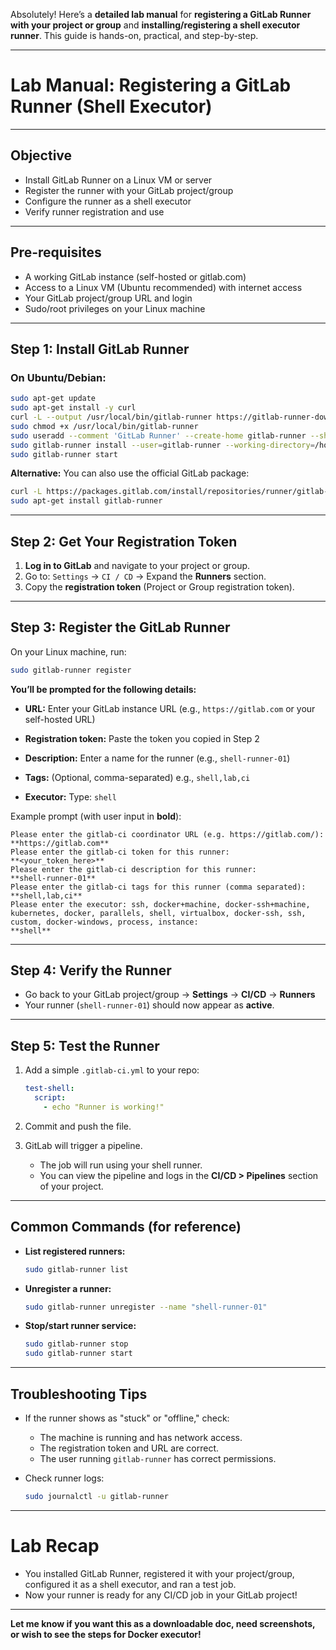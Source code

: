 Absolutely! Here’s a **detailed lab manual** for **registering a GitLab Runner with your project or group** and **installing/registering a shell executor runner**. This guide is hands-on, practical, and step-by-step.

---

# **Lab Manual: Registering a GitLab Runner (Shell Executor)**

---

## **Objective**

* Install GitLab Runner on a Linux VM or server
* Register the runner with your GitLab project/group
* Configure the runner as a shell executor
* Verify runner registration and use

---

## **Pre-requisites**

* A working GitLab instance (self-hosted or gitlab.com)
* Access to a Linux VM (Ubuntu recommended) with internet access
* Your GitLab project/group URL and login
* Sudo/root privileges on your Linux machine

---

## **Step 1: Install GitLab Runner**

### **On Ubuntu/Debian:**

```bash
sudo apt-get update
sudo apt-get install -y curl
curl -L --output /usr/local/bin/gitlab-runner https://gitlab-runner-downloads.s3.amazonaws.com/latest/binaries/gitlab-runner-linux-amd64
sudo chmod +x /usr/local/bin/gitlab-runner
sudo useradd --comment 'GitLab Runner' --create-home gitlab-runner --shell /bin/bash
sudo gitlab-runner install --user=gitlab-runner --working-directory=/home/gitlab-runner
sudo gitlab-runner start
```

**Alternative:**
You can also use the official GitLab package:

```bash
curl -L https://packages.gitlab.com/install/repositories/runner/gitlab-runner/script.deb.sh | sudo bash
sudo apt-get install gitlab-runner
```

---

## **Step 2: Get Your Registration Token**

1. **Log in to GitLab** and navigate to your project or group.
2. Go to:
   `Settings` → `CI / CD` → Expand the **Runners** section.
3. Copy the **registration token** (Project or Group registration token).

---

## **Step 3: Register the GitLab Runner**

On your Linux machine, run:

```bash
sudo gitlab-runner register
```

**You’ll be prompted for the following details:**

* **URL:**
  Enter your GitLab instance URL (e.g., `https://gitlab.com` or your self-hosted URL)

* **Registration token:**
  Paste the token you copied in Step 2

* **Description:**
  Enter a name for the runner (e.g., `shell-runner-01`)

* **Tags:**
  (Optional, comma-separated) e.g., `shell,lab,ci`

* **Executor:**
  Type: `shell`

Example prompt (with user input in **bold**):

```
Please enter the gitlab-ci coordinator URL (e.g. https://gitlab.com/):
**https://gitlab.com**
Please enter the gitlab-ci token for this runner:
**<your_token_here>**
Please enter the gitlab-ci description for this runner:
**shell-runner-01**
Please enter the gitlab-ci tags for this runner (comma separated):
**shell,lab,ci**
Please enter the executor: ssh, docker+machine, docker-ssh+machine, kubernetes, docker, parallels, shell, virtualbox, docker-ssh, ssh, custom, docker-windows, process, instance:
**shell**
```

---

## **Step 4: Verify the Runner**

* Go back to your GitLab project/group → **Settings** → **CI/CD** → **Runners**
* Your runner (`shell-runner-01`) should now appear as **active**.

---

## **Step 5: Test the Runner**

1. Add a simple `.gitlab-ci.yml` to your repo:

   ```yaml
   test-shell:
     script:
       - echo "Runner is working!"
   ```

2. Commit and push the file.

3. GitLab will trigger a pipeline.

   * The job will run using your shell runner.
   * You can view the pipeline and logs in the **CI/CD > Pipelines** section of your project.

---

## **Common Commands (for reference)**

* **List registered runners:**

  ```bash
  sudo gitlab-runner list
  ```
* **Unregister a runner:**

  ```bash
  sudo gitlab-runner unregister --name "shell-runner-01"
  ```
* **Stop/start runner service:**

  ```bash
  sudo gitlab-runner stop
  sudo gitlab-runner start
  ```

---

## **Troubleshooting Tips**

* If the runner shows as "stuck" or "offline," check:

  * The machine is running and has network access.
  * The registration token and URL are correct.
  * The user running `gitlab-runner` has correct permissions.
* Check runner logs:

  ```bash
  sudo journalctl -u gitlab-runner
  ```

---

# **Lab Recap**

* You installed GitLab Runner, registered it with your project/group, configured it as a shell executor, and ran a test job.
* Now your runner is ready for any CI/CD job in your GitLab project!

---

**Let me know if you want this as a downloadable doc, need screenshots, or wish to see the steps for Docker executor!**
